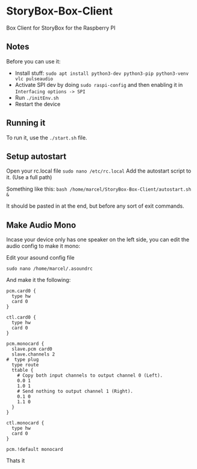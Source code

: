 # StoryBox-Box-Client
Box Client for StoryBox for the Raspberry PI


## Notes
Before you can use it:
* Install stuff: `sudo apt install python3-dev python3-pip python3-venv vlc pulseaudio`
* Activate SPI dev by doing `sudo raspi-config` and then enabling it in `Interfacing options -> SPI`
* Run `./initEnv.sh`
* Restart the device

## Running it
To run it, use the `./start.sh` file.

## Setup autostart
Open your rc.local file `sudo nano /etc/rc.local`
Add the autostart script to it. (Use a full path)

Something like this: `bash /home/marcel/StoryBox-Box-Client/autostart.sh &`

It should be pasted in at the end, but before any sort of exit commands.


## Make Audio Mono
Incase your device only has one speaker on the left side, you can edit the audio config to make it mono:


Edit your asound config file
```
sudo nano /home/marcel/.asoundrc
```

And make it the following:
```
pcm.card0 {
  type hw
  card 0
}

ctl.card0 {
  type hw
  card 0
}

pcm.monocard {
  slave.pcm card0
  slave.channels 2
#  type plug
  type route
  ttable {
    # Copy both input channels to output channel 0 (Left).
    0.0 1
    1.0 1
    # Send nothing to output channel 1 (Right).
    0.1 0
    1.1 0
  }
}

ctl.monocard {
  type hw
  card 0
}

pcm.!default monocard
```


Thats it
